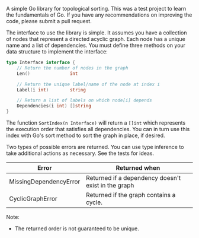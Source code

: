 A simple Go library for topological sorting.  This was a test project to learn the fundamentals of Go.  If you have any recommendations on improving the code, please submit a pull request.

The interface to use the library is simple.  It assumes you have a collection of nodes that represent a directed acyclic graph.  Each node has a unique name and a list of dependencies.  You must define three methods on your data structure to implement the interface:

```go
type Interface interface {
	// Return the number of nodes in the graph
	Len()               int

	// Return the unique label/name of the node at index i
    Label(i int)        string

    // Return a list of labels on which node[i] depends
    Dependencies(i int) []string 
}
```

The function ```SortIndex(n Interface)``` will return a ```[]int``` which represents the execution order that satisfies all dependencies.  You can in turn use this index with Go's sort method to sort the graph in place, if desired.

Two types of possible errors are returned.  You can use type inference to take additional actions as necessary.  See the tests for ideas.

Error | Returned when
----- | -------------
MissingDependencyError | Returned if a dependency doesn't exist in the graph
CyclicGraphError | Returned if the graph contains a cycle.  

Note:
- The returned order is not guaranteed to be unique.